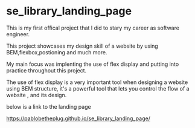 # se_library_landing_page

This is my first offical project that I did to stary my career as software engineer. 

This project showcases my design skill of a website by using BEM,flexbox,postioning and much more. 

My main focus was implenting the use of flex display and putting into practice throughout this project. 

The use of flex display is a very important tool when designing a website using BEM structure, it's a powerful tool that lets you control the flow of a website , and its design.


below is a link to the landing page

https://pablobetheplug.github.io/se_library_landing_page/
